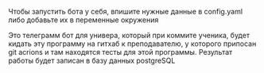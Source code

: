 Чтобы запустить бота у себя, впишите нужные данные в config.yaml либо добавьте их в переменные окружения


Это телеграмм бот для универа, который при коммите ученика, будет кидать эту программу на гитхаб к преподавателю, у которого припосан git acrions и там находятся тесты для этой программы. Результат работы будет записан в базу данных postgreSQL

